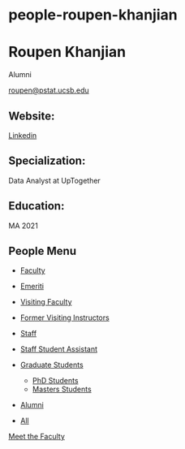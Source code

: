 # people-roupen-khanjian

# Roupen Khanjian

Alumni

[roupen@pstat.ucsb.edu](mailto:roupen@pstat.ucsb.edu)

## Website:

[Linkedin](https://www.linkedin.com/in/khanjian/)

## Specialization:

Data Analyst at UpTogether

## Education:

MA 2021

## People Menu

- [Faculty](/people/academic "Faculty")
- [Emeriti](/people/emeriti "Emeriti")
- [Visiting Faculty](/people/visiting "Visiting Faculty")
- [Former Visiting Instructors](/people/lecturer "Former Visiting Instructors")
- [Staff](/people/staff)
- [Staff Student Assistant](/people/researcher "Staff Student Assistant")
- [Graduate Students](/people/student "Graduate Students")
  
  - [PhD Students](/people/student/phd "PhD Students")
  - [Masters Students](/people/student/masters "Masters Students")
- [Alumni](/people/alumni)
- [All](/people/all)

[Meet the Faculty](/people/meet-the-faculty)